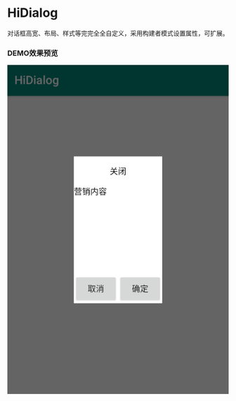 # HiDialog
对话框高宽、布局、样式等完完全全自定义，采用构建者模式设置属性，可扩展。

### DEMO效果预览
![](https://raw.githubusercontent.com/jackiesea/HiDialog/master/capture/1.png)
